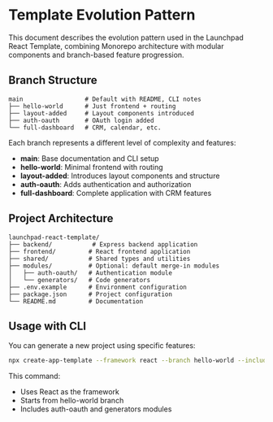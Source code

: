 # Template Evolution Pattern

This document describes the evolution pattern used in the Launchpad React Template, combining Monorepo architecture with modular components and branch-based feature progression.

## Branch Structure

```
main                 # Default with README, CLI notes
├── hello-world      # Just frontend + routing
├── layout-added     # Layout components introduced
├── auth-oauth       # OAuth login added
└── full-dashboard   # CRM, calendar, etc.
```

Each branch represents a different level of complexity and features:

- **main**: Base documentation and CLI setup
- **hello-world**: Minimal frontend with routing
- **layout-added**: Introduces layout components and structure
- **auth-oauth**: Adds authentication and authorization
- **full-dashboard**: Complete application with CRM features

## Project Architecture

```
launchpad-react-template/
├── backend/           # Express backend application
├── frontend/         # React frontend application
├── shared/           # Shared types and utilities
├── modules/          # Optional: default merge-in modules
│   ├── auth-oauth/   # Authentication module
│   └── generators/   # Code generators
├── .env.example      # Environment configuration
├── package.json      # Project configuration
└── README.md         # Documentation
```

## Usage with CLI

You can generate a new project using specific features:

```bash
npx create-app-template --framework react --branch hello-world --include auth-oauth,generators
```

This command:
- Uses React as the framework
- Starts from hello-world branch
- Includes auth-oauth and generators modules